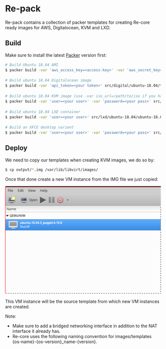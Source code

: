 # Re-pack

Re-pack contains a collection of packer templates for creating Re-core ready images for AWS, Digitalocean, KVM and LXD.

## Build

Make sure to install the latest [Packer](https://www.packer.io/) version first:

```bash
# Build Ubuntu 18.04 AMI
$ packer build -var 'aws_access_key=<access-key>' -var 'aws_secret_key=<secret-key>' src/aws/ubuntu-18.04/template.json

# Build ubuntu 18.04 Digitalocean image
$ packer build -var 'api_token=<your token>' src/digital/ubuntu-18.04/template.json

# Build ubuntu 18.04 KVM image (use -var iso_url=/path/to/iso if you have pre-downloaded iso)
$ packer build -var 'user=<your user>' -var 'password=<your pass>' src/kvm/ubuntu-18.04/ubuntu-18.04-server-amd64.json

# Build ubuntu 18.04 LXD container
$ packer build -var 'user=<your user>' src/lxd/ubuntu-18.04/ubuntu-18.04-server-amd64.json

# Build an XFCE desktop varient
$ packer build -var 'user=<your user>' -var 'password=<your pass>' src/kvm/ubuntu-18.04/ubuntu-18.04-desktop-amd64.json
```
## Deploy
We need to copy our templates when creating KVM images, we do so by:

```bash
$ cp output/*.img /var/lib/libvirt/images/
```

Once that done create a new VM instance from the IMG file we just copied:

 ![kvm-template](../img/template.png)

This VM instance will be the source template from which new VM instances are created.

Note:
* Make sure to add a bridged networking interface in addition to the NAT interface it already has.
* Re-core uses the following naming convention for images/templates {os-name}-{os-version}_name-{version}.
